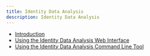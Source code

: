 ```yaml
---
title: Identity Data Analysis 
description: Identity Data Analysis 
---
```


- [Introduction](01-introduction.md)
- [Using the Identity Data Analysis Web Interface](02-using-the-identity-data-analysis-web-interface.md)
- [Using the Identity Data Analysis Command Line Tool](03-using-identity-data-analysis-command-line-tool.md)